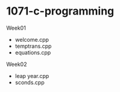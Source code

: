 # 1071-c-programming

Week01

* welcome.cpp
* temptrans.cpp
* equations.cpp

Week02

* leap year.cpp
* sconds.cpp
